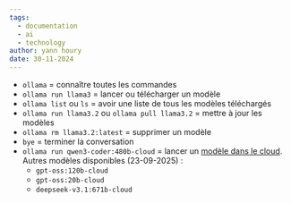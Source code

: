```yaml
---
tags:
  - documentation
  - ai
  - technology
author: yann houry
date: 30-11-2024
---
```


- `ollama` = connaître toutes les commandes
- `ollama run llama3` = lancer ou télécharger un modèle
- `ollama list` ou `ls` = avoir une liste de tous les modèles téléchargés
- `ollama run llama3.2` ou `ollama pull llama3.2` = mettre à jour les modèles
- `ollama rm llama3.2:latest` = supprimer un modèle
- `bye` = terminer la conversation
- `ollama run qwen3-coder:480b-cloud` = lancer un [modèle dans le cloud](https://ollama.com/blog/cloud-models). Autres modèles disponibles (23-09-2025) :
	- `gpt-oss:120b-cloud`
	- `gpt-oss:20b-cloud`
	- `deepseek-v3.1:671b-cloud`